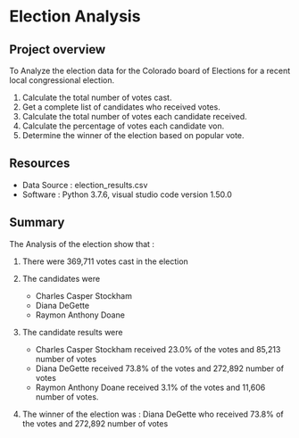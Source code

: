 # Election Analysis
## Project overview
To Analyze the election data for the Colorado board of Elections for a recent local congressional election.

1. Calculate the total number of votes cast.
2. Get a complete list of candidates who received votes.
3. Calculate the total number of votes each candidate received.
4. Calculate the percentage of votes each candidate von.
5. Determine the winner of the election based on popular vote.

## Resources 
- Data Source : election_results.csv
- Software : Python 3.7.6, visual studio code version 1.50.0

## Summary
The Analysis of the election show that :
1. There were 369,711 votes cast in the election
2. The candidates were
	- Charles Casper Stockham	
	- Diana DeGette
	- Raymon Anthony Doane
3. The candidate results were
	- Charles Casper Stockham received 23.0% of the votes and 85,213 number of votes
	- Diana DeGette received 73.8% of the votes and 272,892 number of votes
	- Raymon Anthony Doane received 3.1% of the votes and 11,606 number of votes.

4. The winner of the election was :
	Diana DeGette who received 73.8% of the votes and 272,892 number of votes

	
	
	 

